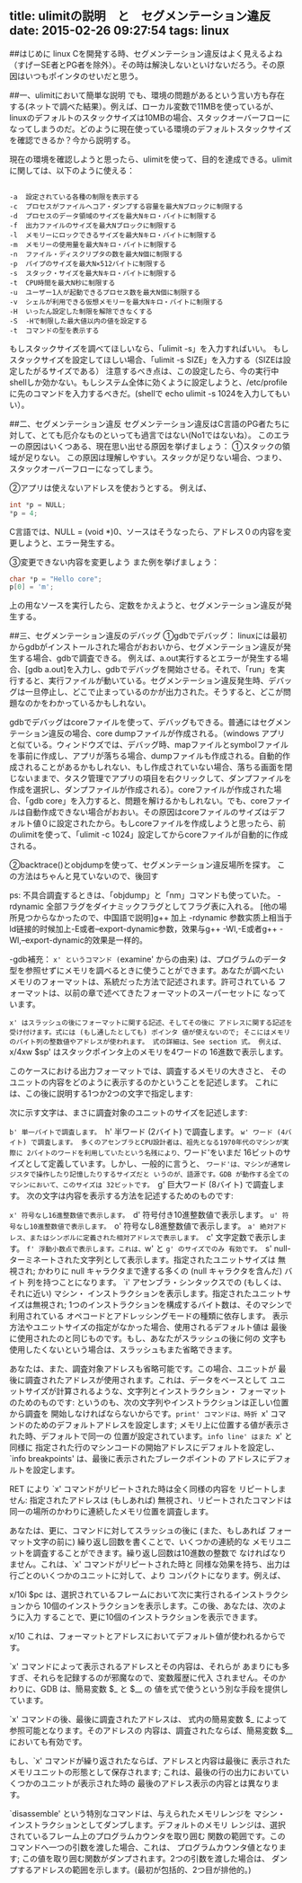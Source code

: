title: ulimitの説明　と　セグメンテーション違反
date: 2015-02-26 09:27:54
tags: linux
---

##はじめに
linux Cを開発する時、セグメンテーション違反はよく見えるよね（すげーSE者とPG者を除外）。その時は解決しないといけないだろう。その原因はいつもポインタのせいだと思う。

##一、ulimitにおいて簡単な説明
でも、環境の問題があるという言い方も存在する(ネットで調べた結果）。例えば、ローカル変数で11MBを使っているが、linuxのデフォルトのスタックサイズは10MBの場合、スタックオーバーフローになってしまうのだ。どのように現在使っている環境のデフォルトスタックサイズを確認できるか？今から説明する。

現在の環境を確認しようと思ったら、ulimitを使って、目的を達成できる。ulimitに関しては、以下のように使える：
<pre><code>
-a	設定されている各種の制限を表示する
-c	プロセスがファイルへコア・ダンプする容量を最大Nブロックに制限する
-d	プロセスのデータ領域のサイズを最大Nキロ・バイトに制限する
-f	出力ファイルのサイズを最大Nブロックに制限する
-l	メモリーにロックできるサイズを最大Nキロ・バイトに制限する
-m	メモリーの使用量を最大Nキロ・バイトに制限する
-n	ファイル・ディスクリプタの数を最大N個に制限する
-p	パイプのサイズを最大N×512バイトに制限する
-s	スタック・サイズを最大Nキロ・バイトに制限する
-t	CPU時間を最大N秒に制限する
-u	ユーザー1人が起動できるプロセス数を最大N個に制限する
-v	シェルが利用できる仮想メモリーを最大Nキロ・バイトに制限する
-H	いったん設定した制限を解除できなくする
-S	-Hで制限した最大値以内の値を設定する
-t	コマンドの型を表示する
</code></pre>

もしスタックサイズを調べてほしいなら、「ulimit -s」を入力すればいい。
もしスタックサイズを設定してほしい場合、「ulimit -s SIZE」を入力する（SIZEは設定したがるサイズである）
注意するべき点は、この設定したら、今の実行中shellしか効かない。もしシステム全体に効くように設定しようと、/etc/profileに先のコマンドを入力するべきだ。(shellで echo ulimit -s 1024を入力してもいい）。

##二、セグメンテーション違反
セグメンテーション違反はC言語のPG者たちに対して、とても厄介なものといっても過言ではない(No1ではないね）。
このエラーの原因はいくつある、現在思い出せる原因を挙げましょう：
①スタックの領域が足りない。
この原因は理解しやすい。スタックが足りない場合、つまり、スタックオーバーフローになってしまう。

②アプリは使えないアドレスを使おうとする。
例えば、

```C
int *p = NULL;
*p = 4;
```

C言語では、NULL = (void *)0、ソースはそうなったら、アドレス０の内容を変更しようと、エラー発生する。

③変更できない内容を変更しよう
また例を挙げましょう：

```C
char *p = "Hello core";
p[0] = 'm';
```

上の用なソースを実行したら、定数をかえようと、セグメンテーション違反が発生する。

##三、セグメンテーション違反のデバッグ
①gdbでデバッグ：
linuxには最初からgdbがインストールされた場合がおおいから、セグメンテーション違反が発生する場合、gdbで調査できる。
例えば、a.out実行するとエラーが発生する場合、[gdb a.out]を入力し、gdbでデバッグを開始させる。それで、「run」を実行すると、実行ファイルが動いている。セグメンテーション違反発生時、デバッグは一旦停止し、どこで止まっているのかが出力された。そうすると、どこが問題なのかをわかっているかもしれない。

gdbでデバッグはcoreファイルを使って、デバッグもできる。普通にはセグメンテーション違反の場合、core dumpファイルが作成される。（windows アプリと似ている。ウィンドウズでは、デバッグ時、mapファイルとsymbolファイルを事前に作成し、アプリが落ちる場合、dumpファイルも作成される。自動的作成されることがあるかもしれない、もし作成されていない場合、落ちる画面を閉じないままで、タスク管理でアプリの項目を右クリックして、ダンプファイルを作成を選択し、ダンプファイルが作成される）。coreファイルが作成された場合、「gdb core」を入力すると、問題を解けるかもしれない。でも、coreファイルは自動作成できない場合がおおい。その原因はcoreファイルのサイズはデフォルト値０に設定されたから。もしcoreファイルを作成しようと思ったら、前のulimitを使って、「ulimit -c 1024」設定してからcoreファイルが自動的に作成される。

②backtrace()とobjdumpを使って、セグメンテーション違反場所を探す。
この方法はちゃんと見ていないので、後回す


ps:
不具合調査するときは、「objdump」と「nm」コマンドも使っていた。
-rdynamic 全部フラグをダイナミックフラグとしてフラグ表に入れる。
[他の場所見つからなかったので、中国語で説明]g++ 加上 -rdynamic 参数实质上相当于ld链接的时候加上-E或者–export-dynamic参数，效果与g++ -Wl,-E或者g++ -Wl,–export-dynamic的效果是一样的。

-gdb補充：
`x' というコマンド (`examine' からの由来) は、プログラムのデータ 型を参照せずにメモリを調べるときに使うことができます。あなたが調べたい メモリのフォーマットは、系統だった方法で記述されます。許可されている フォーマットは、以前の章で述べてきたフォーマットのスーパーセットに なっています。

`x' はスラッシュの後にフォーマットに関する記述、そしてその後に アドレスに関する記述を受け付けます。式には (もし通したとしても) ポインタ 値が使えないので; そこにはメモリのバイト列の整数値やアドレスが使われます。 式の詳細は、See section 式。 例えば、`x/4xw $sp' はスタックポインタ上のメモリを4ワードの 16進数で表示します。

このケースにおける出力フォーマットでは、調査するメモリの大きさと、 そのユニットの内容をどのように表示するのかということを記述します。 これには、この後に説明する1つか2つの文字で指定します:

次に示す文字は、まさに調査対象のユニットのサイズを記述します:

`b'
単一バイトで調査します。
`h'
半ワード (2バイト) で調査します。
`w'
ワード (4バイト) で調査します。 多くのアセンブラとCPU設計者は、祖先となる1970年代のマシンが実際に 2バイトのワードを利用していたという名残により、`ワード'をいまだ 16ビットのサイズとして定義しています。しかし、一般的に言うと、 `ワード'は、マシンが通常レジスタで操作したり記憶したりするサイズだと いうのが、語源です。GDB が動作する全てのマシンにおいて、このサイズは 32ビットです。
`g'
巨大ワード (8バイト) で調査します。
次の文字は内容を表示する方法を記述するためのものです:

`x'
符号なし16進整数値で表示します。
`d'
符号付き10進整数値で表示します。
`u'
符号なし10進整数値で表示します。
`o'
符号なし8進整数値で表示します。
`a'
絶対アドレス、またはシンボルに定義された相対アドレスで表示します。
`c'
文字定数で表示します。
`f'
浮動小数点で表示します。これは、`w' と `g' のサイズでのみ 有効です。
`s'
null-ターミネートされた文字列として表示します。指定されたユニットサイズは 無視され; かわりに null キャラクタまで達する多くの (null キャラクタを含んだ) バイト 列を持つことになります。
`i'
アセンブラ・シンタックスでの (もしくは、それに近い) マシン・ インストラクションを表示します。指定されたユニットサイズは無視され; 1つのインストラクションを構成するバイト数は、そのマシンで利用されている オペコードとアドレッシングモードの種類に依存します。
表示方法やユニットサイズの指定がなかった場合、使用されるデフォルト値は 最後に使用されたのと同じものです。もし、あなたがスラッシュの後に何の 文字も使用したくないという場合は、スラッシュもまた省略できます。

あなたは、また、調査対象アドレスも省略可能です。この場合、ユニットが 最後に調査されたアドレスが使用されます。これは、データをベースとして ユニットサイズが計算されるような、文字列とインストラクション・ フォーマットのためのものです: というのも、次の文字列やインストラクションは正しい位置から調査を 開始しなければならないからです。`print' コマンドは、時折 `x' コマンドのためのデフォルトアドレスを設定します; メモリ上に位置する値が表示された時、デフォルトで同一の 位置が設定されています。`info line' はまた `x' と同様に 指定された行のマシンコードの開始アドレスにデフォルトを設定し、 `info breakpoints' は、最後に表示されたブレークポイントの アドレスにデフォルトを設定します。

RET により `x' コマンドがリピートされた時は全く同様の内容を リピートしません: 指定されたアドレスは (もしあれば) 無視され、リピートされたコマンドは 同一の場所のかわりに連続したメモリ位置を調査します。

あなたは、更に、コマンドに対してスラッシュの後に (また、もしあれば フォーマット文字の前に) 繰り返し回数を書くことで、いくつかの連続的な メモリユニットを調査することができます。繰り返し回数は10進数の整数で なければなりません。これは、`x' コマンドがリピートされた時と 同様な効果を持ち、出力は行ごとのいくつかのユニットに対して、より コンパクトになります。例えば、

x/10i $pc
は、選択されているフレームにおいて次に実行されるインストラクションから 10個のインストラクションを表示します。この後、あなたは、次のように入力 することで、更に10個のインストラクションを表示できます。

x/10
これは、フォーマットとアドレスにおいてデフォルト値が使われるからです。

`x' コマンドによって表示されるアドレスとその内容は、それらが あまりにも多すぎ、それらを記録するのが邪魔なので、変数履歴に代入 されません。そのかわりに、GDB は、簡易変数 $_ と $__ の 値を式で使うという別な手段を提供しています。

`x' コマンドの後、最後に調査されたアドレスは、 式内の簡易変数 $_ によって参照可能となります。そのアドレスの 内容は、調査されたならば、簡易変数 $__ においても有効です。

もし、`x' コマンドが繰り返されたならば、アドレスと内容は最後に 表示されたメモリユニットの形態として保存されます; これは、最後の行の出力においていくつかのユニットが表示された時の 最後のアドレス表示の内容とは異なります。

`disassemble' という特別なコマンドは、与えられたメモリレンジを マシン・インストラクションとしてダンプします。デフォルトのメモリ レンジは、選択されているフレーム上のプログラムカウンタを取り囲む 関数の範囲です。このコマンドへ一つの引数を渡した場合、これは、 プログラムカウンタ値となります; この値を取り囲む関数がダンプされます。2つの引数を渡した場合は、 ダンプするアドレスの範囲を示します。(最初が包括的、2つ目が排他的。)


